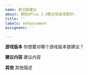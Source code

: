 ```yaml
---
name: 新功能建议
about: 帮助XPlus 2.0整合包变得更好~
title: ''
labels: enhancement
assignees: ''

---
```


**游戏版本**
你想要对哪个游戏版本提建议？

**建议内容**
建议内容

**其他**
其他描述
